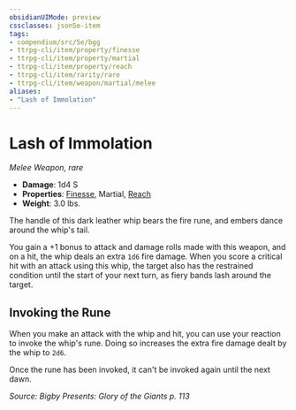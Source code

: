 ```yaml
---
obsidianUIMode: preview
cssclasses: json5e-item
tags:
- compendium/src/5e/bgg
- ttrpg-cli/item/property/finesse
- ttrpg-cli/item/property/martial
- ttrpg-cli/item/property/reach
- ttrpg-cli/item/rarity/rare
- ttrpg-cli/item/weapon/martial/melee
aliases: 
- "Lash of Immolation"
---
```

# Lash of Immolation
*Melee Weapon, rare*  

- **Damage**: 1d4 S
- **Properties**: [Finesse](/3-Mechanics/CLI/rules/item-properties.md#Finesse), Martial, [Reach](/3-Mechanics/CLI/rules/item-properties.md#Reach)
- **Weight**: 3.0 lbs.

The handle of this dark leather whip bears the fire rune, and embers dance around the whip's tail.

You gain a +1 bonus to attack and damage rolls made with this weapon, and on a hit, the whip deals an extra `1d6` fire damage. When you score a critical hit with an attack using this whip, the target also has the restrained condition until the start of your next turn, as fiery bands lash around the target.

## Invoking the Rune

When you make an attack with the whip and hit, you can use your reaction to invoke the whip's rune. Doing so increases the extra fire damage dealt by the whip to `2d6`.

Once the rune has been invoked, it can't be invoked again until the next dawn.

*Source: Bigby Presents: Glory of the Giants p. 113*